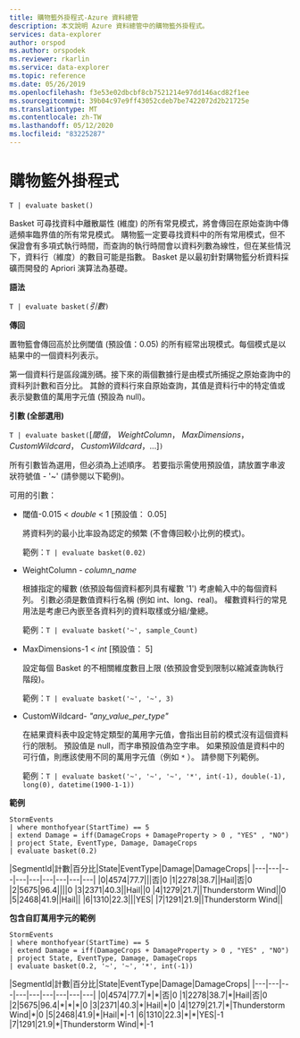 ```yaml
---
title: 購物籃外掛程式-Azure 資料總管
description: 本文說明 Azure 資料總管中的購物籃外掛程式。
services: data-explorer
author: orspod
ms.author: orspodek
ms.reviewer: rkarlin
ms.service: data-explorer
ms.topic: reference
ms.date: 05/26/2019
ms.openlocfilehash: f3e53e02dbcbf8cb7521214e97dd146acd82f1ee
ms.sourcegitcommit: 39b04c97e9ff43052cdeb7be7422072d2b21725e
ms.translationtype: MT
ms.contentlocale: zh-TW
ms.lasthandoff: 05/12/2020
ms.locfileid: "83225287"
---
```

# <a name="basket-plugin"></a>購物籃外掛程式

```kusto
T | evaluate basket()
```

Basket 可尋找資料中離散屬性 (維度) 的所有常見模式，將會傳回在原始查詢中傳遞頻率臨界值的所有常見模式。 購物籃一定要尋找資料中的所有常用模式，但不保證會有多項式執行時間，而查詢的執行時間會以資料列數為線性，但在某些情況下，資料行（維度）的數目可能是指數。 Basket 是以最初針對購物籃分析資料採礦而開發的 Apriori 演算法為基礎。

**語法**

`T | evaluate basket(`*引數*`)`

**傳回**

置物籃會傳回高於比例閾值 (預設值：0.05) 的所有經常出現模式。每個模式是以結果中的一個資料列表示。

第一個資料行是區段識別碼。接下來的兩個數據行是由模式所捕捉之原始查詢中的資料列計數和百分比。 其餘的資料行來自原始查詢，其值是資料行中的特定值或表示變數值的萬用字元值 (預設為 null)。

**引數 (全部選用)**

`T | evaluate basket(`[*閾值*， *WeightColumn*， *MaxDimensions*， *CustomWildcard*， *CustomWildcard*，...]`)`

所有引數皆為選用，但必須為上述順序。 若要指示需使用預設值，請放置字串波狀符號值 - '~' (請參閱以下範例)。

可用的引數：

* 閾值-0.015 < *double* < 1 [預設值： 0.05]

    將資料列的最小比率設為認定的頻繁 (不會傳回較小比例的模式)。
    
    範例：`T | evaluate basket(0.02)`

* WeightColumn - *column_name*

    根據指定的權數 (依預設每個資料都列具有權數 '1') 考慮輸入中的每個資料列。 引數必須是數值資料行名稱 (例如 int、long、real)。 權數資料行的常見用法是考慮已內嵌至各資料列的資料取樣或分組/彙總。
    
    範例：`T | evaluate basket('~', sample_Count)`

* MaxDimensions-1 < *int* [預設值： 5]

    設定每個 Basket 的不相關維度數目上限 (依預設會受到限制以縮減查詢執行階段)。

    範例：`T | evaluate basket('~', '~', 3)`

* CustomWildcard- *"any_value_per_type"*

    在結果資料表中設定特定類型的萬用字元值，會指出目前的模式沒有這個資料行的限制。
    預設值是 null，而字串預設值為空字串。 如果預設值是資料中的可行值，則應該使用不同的萬用字元值（例如 `*` ）。
    請參閱下列範例。

    範例：`T | evaluate basket('~', '~', '~', '*', int(-1), double(-1), long(0), datetime(1900-1-1))`

**範例**

<!-- csl: https://help.kusto.windows.net:443/Samples -->
```kusto
StormEvents 
| where monthofyear(StartTime) == 5
| extend Damage = iff(DamageCrops + DamageProperty > 0 , "YES" , "NO")
| project State, EventType, Damage, DamageCrops
| evaluate basket(0.2)
```

|SegmentId|計數|百分比|State|EventType|Damage|DamageCrops|
|---|---|---|---|---|---|---|---|---|
|0|4574|77.7|||否|0
|1|2278|38.7||Hail|否|0
|2|5675|96.4||||0
|3|2371|40.3||Hail||0
|4|1279|21.7||Thunderstorm Wind||0
|5|2468|41.9||Hail||
|6|1310|22.3|||YES|
|7|1291|21.9||Thunderstorm Wind||

**包含自訂萬用字元的範例**

<!-- csl: https://help.kusto.windows.net:443/Samples -->
```kusto
StormEvents 
| where monthofyear(StartTime) == 5
| extend Damage = iff(DamageCrops + DamageProperty > 0 , "YES" , "NO")
| project State, EventType, Damage, DamageCrops
| evaluate basket(0.2, '~', '~', '*', int(-1))
```

|SegmentId|計數|百分比|State|EventType|Damage|DamageCrops|
|---|---|---|---|---|---|---|---|---|
|0|4574|77.7|\*|\*|否|0
|1|2278|38.7|\*|Hail|否|0
|2|5675|96.4|\*|\*|\*|0
|3|2371|40.3|\*|Hail|\*|0
|4|1279|21.7|\*|Thunderstorm Wind|\*|0
|5|2468|41.9|\*|Hail|\*|-1
|6|1310|22.3|\*|\*|YES|-1
|7|1291|21.9|\*|Thunderstorm Wind|\*|-1
